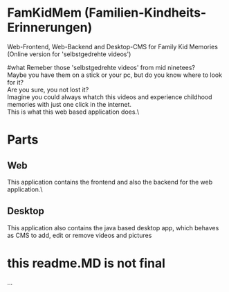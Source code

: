 # FamKidMem (Familien-Kindheits-Erinnerungen)
Web-Frontend, Web-Backend and Desktop-CMS for Family Kid Memories (Online version for 'selbstgedrehte videos')

#what
Remeber those 'selbstgedrehte videos' from mid ninetees?\
Maybe you have them on a stick or your pc, but do you know where to look for it?\
Are you sure, you not lost it?\
Imagine you could always whatch this videos and experience childhood memories with just one click in the internet.\
This is what this web based application does.\

# Parts

## Web
This application contains the frontend and also the backend for the web application.\

## Desktop
This application also contains the java based desktop app, which behaves as CMS to add, edit or remove videos and pictures

# this readme.MD is not final
...
